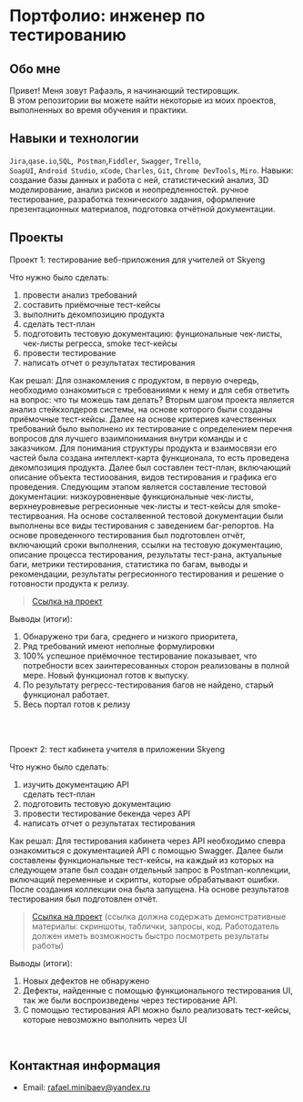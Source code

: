 # Портфолио: инженер по тестированию

## Обо мне 

Привет! Меня зовут Рафаэль, я начинающий тестировщик. <br>
В этом репозитории вы можете найти некоторые из моих проектов, выполненных во время обучения и практики.
<br>

## Навыки и технологии
``Jira``,``qase.io``,``SQL``,`` Postman``,``Fiddler``, ``Swagger``, ``Trello``, <br>
``SoapUI``, ``Android Studio``, ``xCode``, ``Charles``, ``Git``, ``Chrome DevTools``, ``Miro``.
Навыки: создание базы данных и работа с ней, статистический анализ, 3D моделирование, анализ рисков и неопредленностей. ручное тестирование, разработка технического задания, оформление презентационных материалов, подготовка отчётной документации.




## Проекты

<p> Проект 1: тестирование веб-приложения для учителей от Skyeng</p>

<p>Что нужно было сделать:<p>
  
<ol>
  <li>провести анализ требований </li>
  <li>составить приёмочные тест-кейсы </li>
  <li>выполнить декомпозицию продукта </li>
  <li>сделать тест-план </li>
  <li>подготовить тестовую документацию: фунциональные чек-листы, чек-листы регресса, smoke тест-кейсы</li>
  <li>провести тестирование</li>
  <li>написать отчет о результатах тестирования</li>
</ol>

<p>Как решал: Для ознакомления с продуктом, в первую очередь, необходимо ознакомиться с требованиями к нему и для себя ответить на вопрос: что ты можешь там делать? Вторым шагом проекта является анализ стейкхолдеров системы, на основе которого были созданы приёмочные тест-кейсы. Далее на основе критериев качественных требований было выполнено их тестирование с определением перечня вопросов для лучшего взаимпонимания внутри команды и с заказчиком. Для понимания структуры продукта и взаимосвязи его частей была создана интеллект-карта функционала, то есть проведена декомпозиция продукта. Далее был составлен тест-план, включающий описание объекта тестиоования, видов тестирования и графика его проведения. Следующим этапом является составление тестовой документации: низкоуровненвые функциональные чек-листы, верхнеуровневые регресионные чек-листы и тест-кейсы для smoke-тестирвоания. На основе состалвенной тестовой документации были выполнены все виды тестирования с заведением баг-репортов. На основе проведенного тестирования был подготовлен отчёт, включающий сроки выполнения, ссылки на тестовую документацию, описание процесса тестирования, результаты тест-рана, актуальные баги, метрики тестирования, статистика по багам, выводы и рекомендации, результаты регресионного тестирования и решение о готовности продукта к релизу. <p>

> <a href="https://www.notion.so/1-2-5f266897530b497596b14abce2cd7c45?pvs=4">Ссылка на проект</a>
   


<p>Выводы (итоги):<p>
<ol>
  <li>Обнаружено три бага, среднего и низкого приоритета,</li>
  <li>Ряд требований имеют неполные формулировки</li>
  <li>100% успешное приёмочное тестирование показывает, что потребности всех заинтересованных сторон реализованы в полной мере. Новый функционал готов к выпуску.</li>
  <li>По результату регресс-тестирования багов не найдено, старый функционал работает.</li>
  <li> Весь портал готов к релизу</li>
</ol>
<br> 

<br> 

<p> Проект 2: тест кабинета учителя в приложении Skyeng</p>
<p>Что нужно было сделать:<p>
<ol>
  <li>изучить документацию API</li
  <li>сделать тест-план </li>
  <li>подготовить тестовую документацию</li>
  <li>провести тестирование бекенда через API</li>
  <li>написать отчет о результатах тестирования</li>
</ol>

<p>Как решал: Для тестирования кабинета через API необходимо спевра ознакомиться с документацией API с помощью Swagger. Далее были составлены функциональные тест-кейсы, на каждый из которых на следующем этапе был создан отдельный запрос в Postman-коллекции, включащий переменные и скрипты, которые обрабатывают ошибки. После создания коллекции она была запущена. На основе результатов тестирования был подготовлен отчёт.  </p>

>  <a href="https://fogen.notion.site/fogen/1-2-Web-REST-API-Postman-5f1700d11e1840b2a4e244b38cb0190f">Ссылка на проект</a>
>   (ссылка должна содержать демонстративные материалы: скриншоты, таблички, запросы, код. Работодатель должен иметь возможность быстро посмотреть результаты работы)

<p>Выводы (итоги):<p>
<ol>
  <li>Новых дефектов не обнаружено</li>
  <li>Дефекты, найденные с помощью функционального тестирования UI, так же были воспроизведены через тестирование API.</li>
  <li>С помощью тестирования API можно было реализовать тест-кейсы, которые невозможно выполнить через UI</li>
</ol>
<br> 


## Контактная информация
- Email: rafael.minibaev@yandex.ru


